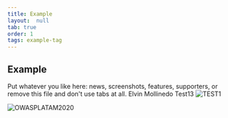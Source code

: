 ```yaml
---
title: Example
layout:  null
tab: true
order: 1
tags: example-tag
---
```


## Example

Put whatever you like here: news, screenshots, features, supporters, or remove this file and don't use tabs at all. Elvin Mollinedo
Test13
![TEST1](https://octodex.github.com/images/bannekat.png "test1")

![OWASPLATAM2020](/www-chapter-bolivia/assets/images/back3.png "OWASP LATAM 2020")
